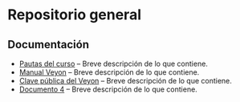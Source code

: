# Repositorio general

## Documentación



- [Pautas del curso](./pautas-curso.md) – Breve descripción de lo que contiene.
- [Manual Veyon](./Manual-Veyon.md) – Breve descripción de lo que contiene.
- [Clave pública del Veyon](./ClaveVeyon_public_key.pem) – Breve descripción de lo que contiene.
- [Documento 4](./Documento4.md) – Breve descripción de lo que contiene.


